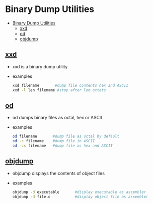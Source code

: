 # Binary Dump Utilities

- [Binary Dump Utilities](#binary-dump-utilities)
  - [xxd](#xxd)
  - [od](#od)
  - [objdump](#objdump)

## [xxd]([https://manpages.ubuntu.com/manpages/jammy/en/man1/xxd.1.html)

- xxd is a binary dump utility
- examples

  ```bash
  xxd filename       #dump file contents hex and ASCII
  xxd -l len filename #stop after len octets
  ```

## [od]([https://manpages.ubuntu.com/manpages/jammy/en/man1/od.1.html)

- od dumps binary files as octal, hex or ASCII
- examples

  ```bash
  od filename       #dump file as octal by default
  od -c filename    #dump file in ASCII
  od -cx filename   #dump file as hex and ASCII
  ```

## [objdump]([https://manpages.ubuntu.com/manpages/jammy/en/man1/objdump.1.html)

- objdump displays the contents of object files
- examples

  ```bash
  objdump -d executable       #display executable as assembler
  objdump -d file.o           #display object file as assembler
  ```
